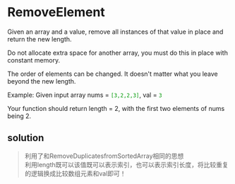 # RemoveElement

Given an array and a value, remove all instances of that value in place and return the new length.

Do not allocate extra space for another array, you must do this in place with constant memory.

The order of elements can be changed. It doesn't matter what you leave beyond the new length.

Example:
Given input array nums = <font color='rgb(199,37,78)'>`[3,2,2,3]`</font>, val = <font color='rgb(199,37,78)'>`3`</font>

Your function should return length = 2, with the first two elements of nums being 2.

## solution
>利用了和RemoveDuplicatesfromSortedArray相同的思想<br>
>利用length既可以该值既可以表示索引，也可以表示索引长度，将比较重复的逻辑换成比较数组元素和val即可！

